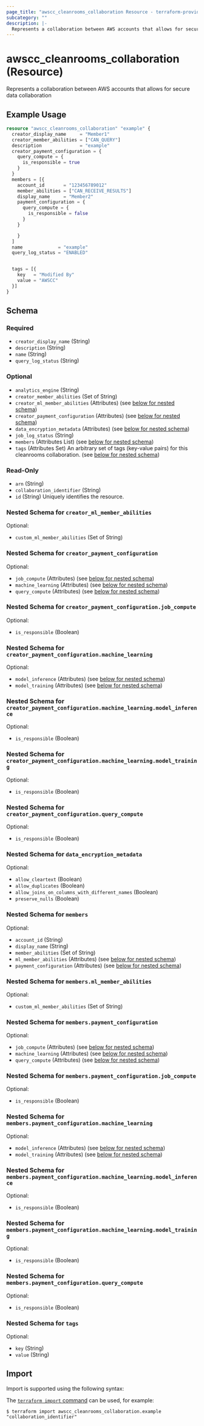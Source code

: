 ```yaml
---
page_title: "awscc_cleanrooms_collaboration Resource - terraform-provider-awscc"
subcategory: ""
description: |-
  Represents a collaboration between AWS accounts that allows for secure data collaboration
---
```


# awscc_cleanrooms_collaboration (Resource)

Represents a collaboration between AWS accounts that allows for secure data collaboration

## Example Usage

```terraform
resource "awscc_cleanrooms_collaboration" "example" {
  creator_display_name     = "Member1"
  creator_member_abilities = ["CAN_QUERY"]
  description              = "example"
  creator_payment_configuration = {
    query_compute = {
      is_responsible = true
    }
  }
  members = [{
    account_id       = "123456789012"
    member_abilities = ["CAN_RECEIVE_RESULTS"]
    display_name     = "Member2"
    payment_configuration = {
      query_compute = {
        is_responsible = false
      }
    }

    }
  ]
  name             = "example"
  query_log_status = "ENABLED"


  tags = [{
    key   = "Modified By"
    value = "AWSCC"
  }]
}
```

<!-- schema generated by tfplugindocs -->
## Schema

### Required

- `creator_display_name` (String)
- `description` (String)
- `name` (String)
- `query_log_status` (String)

### Optional

- `analytics_engine` (String)
- `creator_member_abilities` (Set of String)
- `creator_ml_member_abilities` (Attributes) (see [below for nested schema](#nestedatt--creator_ml_member_abilities))
- `creator_payment_configuration` (Attributes) (see [below for nested schema](#nestedatt--creator_payment_configuration))
- `data_encryption_metadata` (Attributes) (see [below for nested schema](#nestedatt--data_encryption_metadata))
- `job_log_status` (String)
- `members` (Attributes List) (see [below for nested schema](#nestedatt--members))
- `tags` (Attributes Set) An arbitrary set of tags (key-value pairs) for this cleanrooms collaboration. (see [below for nested schema](#nestedatt--tags))

### Read-Only

- `arn` (String)
- `collaboration_identifier` (String)
- `id` (String) Uniquely identifies the resource.

<a id="nestedatt--creator_ml_member_abilities"></a>
### Nested Schema for `creator_ml_member_abilities`

Optional:

- `custom_ml_member_abilities` (Set of String)


<a id="nestedatt--creator_payment_configuration"></a>
### Nested Schema for `creator_payment_configuration`

Optional:

- `job_compute` (Attributes) (see [below for nested schema](#nestedatt--creator_payment_configuration--job_compute))
- `machine_learning` (Attributes) (see [below for nested schema](#nestedatt--creator_payment_configuration--machine_learning))
- `query_compute` (Attributes) (see [below for nested schema](#nestedatt--creator_payment_configuration--query_compute))

<a id="nestedatt--creator_payment_configuration--job_compute"></a>
### Nested Schema for `creator_payment_configuration.job_compute`

Optional:

- `is_responsible` (Boolean)


<a id="nestedatt--creator_payment_configuration--machine_learning"></a>
### Nested Schema for `creator_payment_configuration.machine_learning`

Optional:

- `model_inference` (Attributes) (see [below for nested schema](#nestedatt--creator_payment_configuration--machine_learning--model_inference))
- `model_training` (Attributes) (see [below for nested schema](#nestedatt--creator_payment_configuration--machine_learning--model_training))

<a id="nestedatt--creator_payment_configuration--machine_learning--model_inference"></a>
### Nested Schema for `creator_payment_configuration.machine_learning.model_inference`

Optional:

- `is_responsible` (Boolean)


<a id="nestedatt--creator_payment_configuration--machine_learning--model_training"></a>
### Nested Schema for `creator_payment_configuration.machine_learning.model_training`

Optional:

- `is_responsible` (Boolean)



<a id="nestedatt--creator_payment_configuration--query_compute"></a>
### Nested Schema for `creator_payment_configuration.query_compute`

Optional:

- `is_responsible` (Boolean)



<a id="nestedatt--data_encryption_metadata"></a>
### Nested Schema for `data_encryption_metadata`

Optional:

- `allow_cleartext` (Boolean)
- `allow_duplicates` (Boolean)
- `allow_joins_on_columns_with_different_names` (Boolean)
- `preserve_nulls` (Boolean)


<a id="nestedatt--members"></a>
### Nested Schema for `members`

Optional:

- `account_id` (String)
- `display_name` (String)
- `member_abilities` (Set of String)
- `ml_member_abilities` (Attributes) (see [below for nested schema](#nestedatt--members--ml_member_abilities))
- `payment_configuration` (Attributes) (see [below for nested schema](#nestedatt--members--payment_configuration))

<a id="nestedatt--members--ml_member_abilities"></a>
### Nested Schema for `members.ml_member_abilities`

Optional:

- `custom_ml_member_abilities` (Set of String)


<a id="nestedatt--members--payment_configuration"></a>
### Nested Schema for `members.payment_configuration`

Optional:

- `job_compute` (Attributes) (see [below for nested schema](#nestedatt--members--payment_configuration--job_compute))
- `machine_learning` (Attributes) (see [below for nested schema](#nestedatt--members--payment_configuration--machine_learning))
- `query_compute` (Attributes) (see [below for nested schema](#nestedatt--members--payment_configuration--query_compute))

<a id="nestedatt--members--payment_configuration--job_compute"></a>
### Nested Schema for `members.payment_configuration.job_compute`

Optional:

- `is_responsible` (Boolean)


<a id="nestedatt--members--payment_configuration--machine_learning"></a>
### Nested Schema for `members.payment_configuration.machine_learning`

Optional:

- `model_inference` (Attributes) (see [below for nested schema](#nestedatt--members--payment_configuration--machine_learning--model_inference))
- `model_training` (Attributes) (see [below for nested schema](#nestedatt--members--payment_configuration--machine_learning--model_training))

<a id="nestedatt--members--payment_configuration--machine_learning--model_inference"></a>
### Nested Schema for `members.payment_configuration.machine_learning.model_inference`

Optional:

- `is_responsible` (Boolean)


<a id="nestedatt--members--payment_configuration--machine_learning--model_training"></a>
### Nested Schema for `members.payment_configuration.machine_learning.model_training`

Optional:

- `is_responsible` (Boolean)



<a id="nestedatt--members--payment_configuration--query_compute"></a>
### Nested Schema for `members.payment_configuration.query_compute`

Optional:

- `is_responsible` (Boolean)




<a id="nestedatt--tags"></a>
### Nested Schema for `tags`

Optional:

- `key` (String)
- `value` (String)

## Import

Import is supported using the following syntax:

The [`terraform import` command](https://developer.hashicorp.com/terraform/cli/commands/import) can be used, for example:

```shell
$ terraform import awscc_cleanrooms_collaboration.example "collaboration_identifier"
```